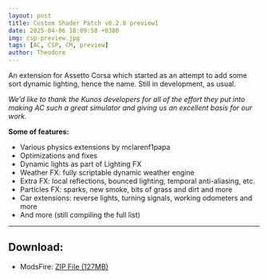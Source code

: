 ```yaml
---
layout: post
title: Custom Shader Patch v0.2.8 preview1
date: 2025-04-06 18:09:50 +0300
img: csp-preview.jpg
tags: [AC, CSP, CM, preview]
author: Theodore
---
```

An extension for Assetto Corsa which started as an attempt to add some sort dynamic lighting, hence the name. Still in development, as usual.

*We’d like to thank the Kunos developers for all of the effort they put into making AC such a great simulator and giving us an excellent basis for our work.*

**Some of features:**
  - Various physics extensions by mclarenf1papa
  - Optimizations and fixes
  - Dynamic lights as part of Lighting FX
  - Weather FX: fully scriptable dynamic weather engine
  - Extra FX: local reflections, bounced lighting, temporal anti-aliasing, etc.
  - Particles FX: sparks, new smoke, bits of grass and dirt and more
  - Car extensions: reverse lights, turning signals, working odometers and more
  - And more (still compiling the full list)

_________________

## Download:
  - ModsFire: [ZIP File (127MB)](https://modsfire.com/1lcnHaXyzTGY7bP)
